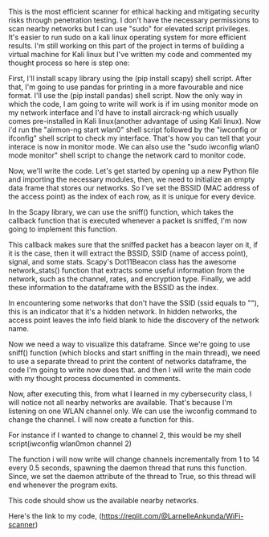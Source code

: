 This is the most efficient scanner for ethical hacking and mitigating security risks through penetration testing. I don't have the necessary permissions to scan nearby networks but I can use "sudo" for elevated script privileges. It's easier to run sudo on a kali linux operating system for more efficient results. I'm still working on this part of the project in terms of building a virtual machine for Kali linux but I've written my code and commented my thought process so here is step one:

First, I'll install scapy library using the (pip install scapy) shell script. After that, I'm going to use pandas for printing in a more favourable and nice format. I'll use the (pip install pandas) shell script. Now the only way in which the code, I am going to write will work is if im using monitor mode on my network interface and I'd have to install aircrack-ng which usually comes pre-installed in Kali linux(another advantage of using Kali linux). Now i'd run the "airmon-ng start wlan0" shell script followed by the "iwconfig or ifconfig" shell script to check my interface. That's how you can tell that your interace is now in monitor mode. We can also use the "sudo iwconfig wlan0 mode monitor" shell script to change the network card to monitor code.

Now, we'll write the code. Let's get started by opening up a new Python file and importing the necessary modules, then, we need to initialize an empty data frame that stores our networks. So I've set the BSSID (MAC address of the access point) as the index of each row, as it is unique for every device.

In the Scapy library, we can use the sniff() function, which takes the callback function that is executed whenever a packet is sniffed, I'm now going to implement this function.

This callback makes sure that the sniffed packet has a beacon layer on it, if it is the case, then it will extract the BSSID, SSID (name of access point), signal, and some stats. Scapy's Dot11Beacon class has the awesome network_stats() function that extracts some useful information from the network, such as the channel, rates, and encryption type. Finally, we add these information to the dataframe with the BSSID as the index.

In encountering some networks that don't have the SSID (ssid equals to ""), this is an indicator that it's a hidden network. In hidden networks, the access point leaves the info field blank to hide the discovery of the network name.

Now we need a way to visualize this dataframe. Since we're going to use sniff() function (which blocks and start sniffing in the main thread), we need to use a separate thread to print the content of networks dataframe, the code I'm going to write now does that. and then I will write the main code with my thought process documented in comments. 

Now, after executing this, from what I learned in my cybersecurity class, I will notice not all nearby networks are available. That's because I'm listening on one WLAN channel only. We can use the iwconfig command to change the channel. I will now create a function for this.

For instance if I wanted to change to channel 2, this would be my shell script(iwconfig wlan0mon channel 2)

The function i will now write will change channels incrementally from 1 to 14 every 0.5 seconds, spawning the daemon thread that runs this function. Since, we set the daemon attribute of the thread to True, so this thread will end whenever the program exits.

This code should show us the available nearby networks.

Here's the link to my code, (https://replit.com/@LarnelleAnkunda/WiFi-scanner)






